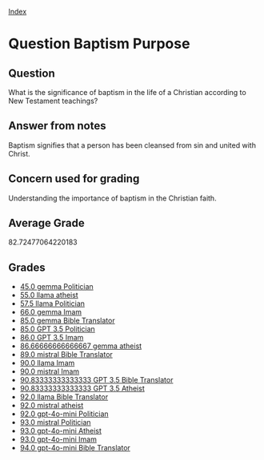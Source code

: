 
[Index](../../index.md)
# Question Baptism Purpose
## Question
What is the significance of baptism in the life of a Christian according to New Testament teachings?

## Answer from notes
Baptism signifies that a person has been cleansed from sin and united with Christ.

## Concern used for grading
Understanding the importance of baptism in the Christian faith.

## Average Grade
82.72477064220183

## Grades
 * [45.0 gemma Politician](../answers/gemma_Politician/Baptism_Purpose.md)
 * [55.0 llama atheist](../answers/llama_atheist/Baptism_Purpose.md)
 * [57.5 llama Politician](../answers/llama_Politician/Baptism_Purpose.md)
 * [66.0 gemma Imam](../answers/gemma_Imam/Baptism_Purpose.md)
 * [85.0 gemma Bible Translator](../answers/gemma_Bible_Translator/Baptism_Purpose.md)
 * [85.0 GPT 3.5 Politician](../answers/GPT_3.5_Politician/Baptism_Purpose.md)
 * [86.0 GPT 3.5 Imam](../answers/GPT_3.5_Imam/Baptism_Purpose.md)
 * [86.66666666666667 gemma atheist](../answers/gemma_atheist/Baptism_Purpose.md)
 * [89.0 mistral Bible Translator](../answers/mistral_Bible_Translator/Baptism_Purpose.md)
 * [90.0 llama Imam](../answers/llama_Imam/Baptism_Purpose.md)
 * [90.0 mistral Imam](../answers/mistral_Imam/Baptism_Purpose.md)
 * [90.83333333333333 GPT 3.5 Bible Translator](../answers/GPT_3.5_Bible_Translator/Baptism_Purpose.md)
 * [90.83333333333333 GPT 3.5 Atheist](../answers/GPT_3.5_Atheist/Baptism_Purpose.md)
 * [92.0 llama Bible Translator](../answers/llama_Bible_Translator/Baptism_Purpose.md)
 * [92.0 mistral atheist](../answers/mistral_atheist/Baptism_Purpose.md)
 * [92.0 gpt-4o-mini Politician](../answers/gpt-4o-mini_Politician/Baptism_Purpose.md)
 * [93.0 mistral Politician](../answers/mistral_Politician/Baptism_Purpose.md)
 * [93.0 gpt-4o-mini Atheist](../answers/gpt-4o-mini_Atheist/Baptism_Purpose.md)
 * [93.0 gpt-4o-mini Imam](../answers/gpt-4o-mini_Imam/Baptism_Purpose.md)
 * [94.0 gpt-4o-mini Bible Translator](../answers/gpt-4o-mini_Bible_Translator/Baptism_Purpose.md)

